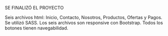 SE FINALIZÓ EL PROYECTO 

Seis archivos html: Inicio, Contacto, Nosotros, Productos, Ofertas y Pagos.
Se utilizó SASS.
Los seis archivos son responsive con Bootstrap.
Todos los botones tienen navegabilidad.

